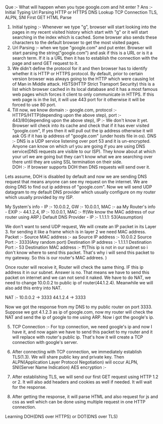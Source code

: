 Que :- What will happen when you type google.com and hit enter ?
Ans :- 
Initial Typing 
Url Parsing
HTTP or HTTPS
DNS Lookup
TCP Connection
TLS, ALPN, SNI
First GET 
HTML Parse

1. Initial typing :- Whenever we type "g", browser will start looking into the pages in my recent visited history which start with "g" or it will start searching in the index
 which is cached. Some browser also sends these characters to the default browser to get the most visited pages.
2. Url Parsing :- when we type "google.com" and put enter. Browser will start parsing the string("google.com") and ask if this is a URL or is it a search term. If it is a URL
then it has to establish the connection with the page and send GET request to it.
3. We didn't define the protocol for it and then browser has to identify whether it is HTTP or HTTPS protocol. By default, prior to certain version browser was always going to 
the HTTP which were causing lot of Man in Middle attack. HSTS(HTTP Strict Transport Security) this is a list which browser cached in its local database and it has a most famous
web pages which forces it client to only communicate in HTTPS. If this web page is in the list, it will use 443 port for it otherwise it will be forced to use 80 port.
4. Till now, we know domain :- google.com, protocol :- HTTPS/HTTP(depending upon the above step), port :- 443/80(depending upon the above step), IP :- We don't know it yet.
Browser will check into its cache and check that if it has ever visited "google.com", If yes then it will pull out the ip address otherwise it will ask OS if it has ip address of
"google.com" (under hosts file in os). 
DNS :- DNS is a UDP service listening over port 53 and it is un-encrypted. Anyone can know on which url you are going if you are using DNS service(DNS requests are visible to 
our ISP). They know about at which your url we are going but they can't know what we are searching over there until they are using SSL termination on their side.  
DOH :- If browser supports DOH then DNS requests will send over it.

Lets assume, DOH is disabled by default and now we are sending DNS request that means anyone can see my request on the internet. We are doing DNS to find out ip address of 
"google.com". Now we will send UDP datagram to my default DNS provider which usually configure on my router which usually provided by my ISP. 

My System's info - IP :- 10.0.0.2, GW :- 10.0.0.1, MAC :- aa
My Router's info - EXIP :- 44.1.2.4, IP :- 10.0.0.1, MAC :- ff(We know the MAC address of our router using ARP.)
Default DNS Provider - IP :- 1.1.1.1: 53(Assumption)

We don't want to send UDP request, We will create an IP packet in its Layer 3. for sending it like a frame which is in layer 2 we need MAC address. 
Packet :- 
Source MAC address :- aa 
Source IP address :- 10.0.0.2
Source Port :- 3333(Any random port)
Destination IP address :- 1.1.1.1
Destination Port :- 53
Destination MAC address :- ff(This ip is not in our subnet so i don't know where to send this packet. That's why i will send this packet to my gateway. So this is our
                            router's MAC addrees. ) 
                            
Once router will receive it, Router will check the same thing. IF this ip address it in our subnet. Answer is no. That means we have to send this packet on internet and we can
not send it naked. We have to do NAT, we need to change 10.0.0.2 to public ip of router(44.1.2.4). Meanwhile we will also add this entry into NAT.

NAT :- 
10.0.0.2 -> 3333
44.1.2.4 -> 3333

Now we got the response from my DNS to my public router on port 3333. Suppose we got 4.1.2.3 as ip of google.com, now my router will check the NAT and send the ip of google to
me using ARP. Now i got the google's ip.

5. TCP Connection :- For tcp connection, we need google's ip and now I have it, and now again we have to send this packet to my router and it will replace with router's public ip.
That's how it will create a TCP connection with google's server.    

6. After connecting with TCP connection, we immediately establish TLS(1.3). We will share public key and private key. Then ALPN(Application Layer Protocol Negotiation) will occur
ALPN, SNI(Server Name Indication)
AES encryption :-                            

7. After establishing TLS, we will send our first GET request using HTTP 1.2 or 2. It will also add headers and cookies as well if needed. It will wait for the response.
8. After getting the response, it will parse HTML and also request for js and css as well which can be done using multiple request in one HTTP connection.
 
Learning DOH(DNS over HTTPS) or DOT(DNS over TLS)

